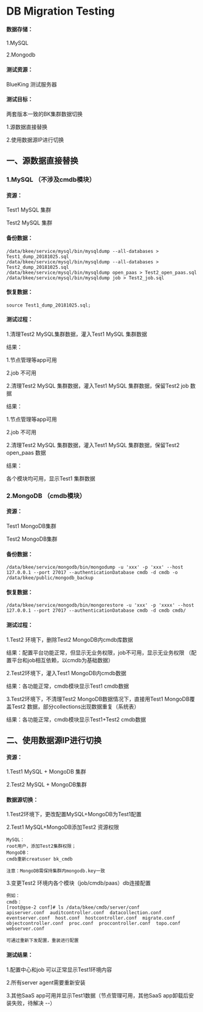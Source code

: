 # DB Migration Testing

#### 数据存储：

1.MySQL

2.Mongodb

#### 测试资源：

BlueKing 测试服务器

#### 测试目标：

两套版本一致的BK集群数据切换

1.源数据直接替换

2.使用数据源IP进行切换



## 一、源数据直接替换

### 1.MySQL （不涉及cmdb模块）

#### 资源：

Test1 MySQL 集群

Test2 MySQL 集群

#### 备份数据：

```text
/data/bkee/service/mysql/bin/mysqldump --all-databases > Test1_dump_20181025.sql
/data/bkee/service/mysql/bin/mysqldump --all-databases > Test2_dump_20181025.sql
/data/bkee/service/mysql/bin/mysqldump open_paas > Test2_open_paas.sql
/data/bkee/service/mysql/bin/mysqldump job > Test2_job.sql
```

#### 恢复数据：

```text
source Test1_dump_20181025.sql;
```





#### 测试过程：

1.清理Test2 MySQL集群数据，灌入Test1 MySQL 集群数据

结果：

1.节点管理等app可用

2.job 不可用

2.清理Test2 MySQL 集群数据，灌入Test1 MySQL 集群数据，保留Test2 job 数据

结果：

1.节点管理等app可用

2.job 不可用

2.清理Test2 MySQL 集群数据，灌入Test1 MySQL 集群数据，保留Test2 open\_paas 数据

结果：

各个模块均可用，显示Test1 集群数据

### 2.MongoDB （cmdb模块）

#### 资源：

Test1 MongoDB集群

Test2 MongoDB集群

#### 备份数据：

```text
/data/bkee/service/mongodb/bin/mongodump -u 'xxx' -p 'xxx' --host 127.0.0.1 --port 27017 --authenticationDatabase cmdb -d cmdb -o /data/bkee/public/mongodb_backup
```

#### 恢复数据：

```text
/data/bkee/service/mongodb/bin/mongorestore -u 'xxx' -p 'xxxx' --host 127.0.0.1 --port 27017 --authenticationDatabase cmdb -d cmdb cmdb/
```

#### 测试过程：

1.Test2 环境下，删除Test2 MongoDB内cmdb库数据

结果：配置平台功能正常，但显示无业务权限，job不可用，显示无业务权限 （配置平台和job相互依赖，以cmdb为基础数据）

2.Test2环境下，灌入Test1 MongoDB内cmdb数据

结果：各功能正常，cmdb模块显示Test1 cmdb数据

3.Test2环境下，不清理Test2 MongoDB数据情况下，直接用Test1 MongoDB覆盖Test2 数据，部分collections出现数据重复（系统表）

结果：各功能正常，cmdb模块显示Test1+Test2 cmdb数据





## 二、使用数据源IP进行切换

#### 资源：

1.Test1 MySQL + MongoDB 集群

2.Test2 MySQL + MongoDB集群

#### 数据源切换：

1.Test2环境下，更改配置MySQL+MongoDB为Test1配置

2.Test1 MySQL+MongoDB添加Test2 资源权限

```text
MySQL：
root用户，添加Test2集群权限；
MongoDB：
cmdb重新creatuser bk_cmdb

注意：MongoDB需保持集群内mongodb.key一致
```

3.变更Test2 环境内各个模块（job/cmdb/paas）db连接配置

```text
例如：
cmdb：
[root@gse-2 conf]# ls /data/bkee/cmdb/server/conf
apiserver.conf  auditcontroller.conf  datacollection.conf  eventserver.conf  host.conf  hostcontroller.conf  migrate.conf  objectcontroller.conf  proc.conf  proccontroller.conf  topo.conf  webserver.conf

可通过重新下发配置，重装进行配置
```



#### 测试结果：

1.配置中心和job 可以正常显示Test1环境内容

2.所有server agent需要重新安装

3.其他SaaS app可用并显示Test1数据（节点管理可用，其他SaaS app卸载后安装失败，待解决 --）















